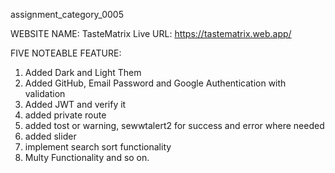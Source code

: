 assignment_category_0005

WEBSITE NAME: TasteMatrix
Live URL: https://tastematrix.web.app/


FIVE NOTEABLE FEATURE:
1. Added Dark and Light Them
2. Added GitHub, Email Password and Google Authentication with validation
3. Added JWT and verify it
4. added private route
5. added tost or warning, sewwtalert2 for success and error where needed
6. added slider
7. implement search sort functionality
7. Multy Functionality
and so on.